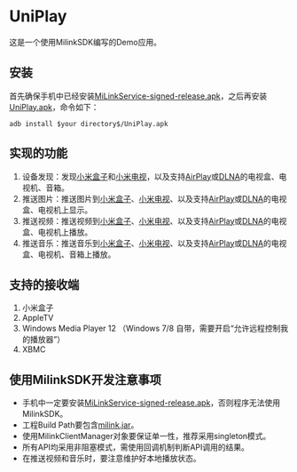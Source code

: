 # UniPlay

这是一个使用MilinkSDK编写的Demo应用。

## 安装

首先确保手机中已经安装[MiLinkService-signed-release.apk][005]，之后再安装[UniPlay.apk][006]，命令如下：

    adb install $your directory$/UniPlay.apk

## 实现的功能

1. 设备发现：发现[小米盒子][001]和[小米电视][002]，以及支持[AirPlay][003]或[DLNA][004]的电视盒、电视机、音箱。
2. 推送图片：推送图片到[小米盒子][001]、[小米电视][002]、以及支持[AirPlay][003]或[DLNA][004]的电视盒、电视机上显示。
3. 推送视频：推送视频到[小米盒子][001]、[小米电视][002]、以及支持[AirPlay][003]或[DLNA][004]的电视盒、电视机上播放。
4. 推送音乐：推送音乐到[小米盒子][001]、[小米电视][002]、以及支持[AirPlay][003]或[DLNA][004]的电视盒、电视机、音箱上播放。

## 支持的接收端

1. 小米盒子
2. AppleTV
3. Windows Media Player 12 （Windows 7/8 自带，需要开启“允许远程控制我的播放器”）
4. XBMC

## 使用MilinkSDK开发注意事项

* 手机中一定要安装[MiLinkService-signed-release.apk][005]，否则程序无法使用MilinkSDK。
* 工程Build Path要包含[milink.jar][007]。
* 使用MilinkClientManager对象要保证单一性，推荐采用singleton模式。
* 所有API均采用非阻塞模式，需使用回调机制判断API调用的结果。
* 在推送视频和音乐时，要注意维护好本地播放状态。


[001]: http://www.xiaomi.com/  (Xiaomi)
[002]: http://www.xiaomi.com/  (Xiaomi)
[003]: http://www.xiaomi.com/  (Xiaomi)
[004]: http://www.xiaomi.com/  (Xiaomi)
[005]: https://github.com/jxfengzi/MilinkSDK/blob/master/SDK/MiLinkService-signed-release.apk  (MiLinkService-signed-release.apk)
[006]: https://github.com/jxfengzi/MilinkSDK/blob/master/UniPlay/v1/UniPlay.apk  (UniPlay.apk)
[007]: https://github.com/jxfengzi/MilinkSDK/blob/master/SDK/milink.jar  (milink.jar)

